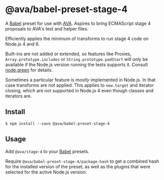 # @ava/babel-preset-stage-4

A [Babel] preset for use with [AVA]. Aspires to bring ECMAScript stage 4
proposals to AVA's test and helper files.

Efficiently applies the minimum of transforms to run stage 4 code on Node.js 4
and 6.

Built-ins are not added or extended, so features like Proxies,
`Array.prototype.includes` or `String.prototype.padStart` will only be available
if the Node.js version running the tests supports it. Consult [node.green] for
details.

Sometimes a particular feature is *mostly* implemented in Node.js. In that case
transforms are not applied. This applies to `new.target` and iterator closing,
which are not supported in Node.js 4 even though classes and iterators are.

## Install

```console
$ npm install --save @ava/babel-preset-stage-4
```

## Usage

Add `@ava/stage-4` to your [Babel] presets.

Require `@ava/babel-preset-stage-4/package-hash` to get a combined hash for the
installed version of the preset, as well as the plugins that were selected for
the active Node.js version.

[AVA]: https://ava.li
[Babel]: https://babeljs.io/
[node.green]: http://node.green/
